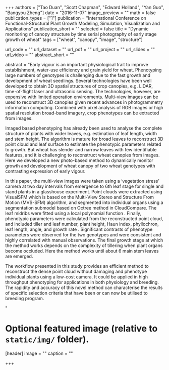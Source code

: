 +++
authors = ["Tao Duan", "Scott Chapman", "Edward Holland", "Yan Guo", "Bangyou Zheng"]
date = "2016-11-07"
image_preview = ""
math = false
publication_types = ["1"]
publication = "International Conference on Functional-Structural Plant Growth Modeling, Simulation, Visualization and Applications"
publication_short = ""
selected = false
title = "Dynamic monitoring of canopy structure by time serial photography of early stage growth of wheat"
tags = ["wheat", "canopy", "image", "structure"]

url_code = ""
url_dataset = ""
url_pdf = ""
url_project = ""
url_slides = ""
url_video = ""
abstract_short = ""

abstract = "Early vigour is an important physiological trait to improve establishment, water-use efficiency and grain yield for wheat. Phenotyping large numbers of genotypes is challenging due to the fast growth and development of wheat seedlings. Several technologies have been well developed to obtain 3D spatial structures of crop canopies, e.g. LiDAR, time-of-flight laser and ultrasonic sensing. The technologies, however, are expensive with limited operation environments. Multi-view images can be used to reconstruct 3D canopies given recent advances in photogrammetry information computing. Combined with pixel analysis of RGB images or high spatial resolution broad-band imagery, crop phenotypes can be extracted from images. </p><p>Imaged based phenotyping has already been used to analyse the complete structure of plants with wider leaves, e.g. estimation of leaf length, width and stem height. The algorithm is mature for broad leaves to reconstruct 3D point cloud and leaf surface to estimate the phenotypic parameters related to growth. But wheat has slender and narrow leaves with few identifiable features, and it is challenging to reconstruct wheat canopies from images. Here we developed a new photo-based method to dynamically monitor growth and development of wheat canopy of two wheat genotypes with contrasting expression of early vigour.</p><p>In this paper, the multi-view images were taken using a ‘vegetation stress’ camera at two day intervals from emergence to 6th leaf stage for single and stand plants in a glasshouse experiment. Point clouds were extracted using VisualSFM which is based on the Multi-View Stereo and Structure From Motion (MVS-SFM) algorithm, and segmented into individual organs using a segmentation submodel based on Octree method in CloudCompare. The leaf midribs were fitted using a local polynomial function  . Finally, phenotypic parameters were calculated from the reconstructed point cloud, and included tiller and leaf number, plant height, Haun index, phyllochron, leaf length, angle, and growth rate  . Significant contrasts of phenotype parameters were observed for the two genotypes and were consistent and highly correlated with manual observations. The final growth stage at which the method works depends on the complexity of tillering when plant organs become occluded. Here the method works until about 6 main stem leaves are emerged. </p><p>The workflow presented in this study provides an efficient method to reconstruct the dense point cloud without damaging and phenotype individual plants using a low-cost camera. It could be applied in high throughput phenotyping for applications in both physiology and breeding. The rapidity and accuracy of this novel method can characterise the results of specific selection criteria that have been or can now be utilised to breeding program.</p>"



# Optional featured image (relative to `static/img/` folder).
[header]
image = ""
caption = ""

+++
